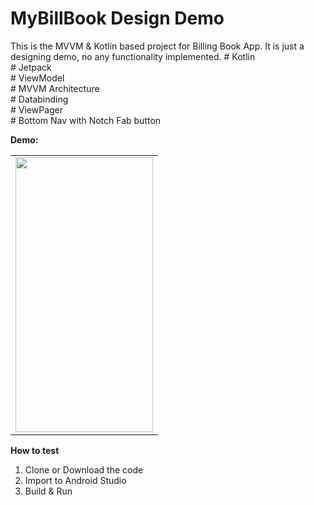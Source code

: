 # MyBillBook Design Demo
This is the MVVM &amp; Kotlin based project for Billing Book App. It is just a designing demo, no any functionality implemented.
\# Kotlin <br/>
\# Jetpack <br/>
\# ViewModel <br/>
\# MVVM Architecture<br/>
\# Databinding<br/>
\# ViewPager <br/>
\# Bottom Nav with Notch Fab button <br/>

<B> Demo:</B><Br/>
<table><tr>
  <td><img height="440px" width="220px" src="Screenshots/MyBillBook.gif"/></td>
  </tr></table>

<B> How to test</B>
1. Clone or Download the code </br>
2. Import to Android Studio </br>
3. Build & Run</br>
